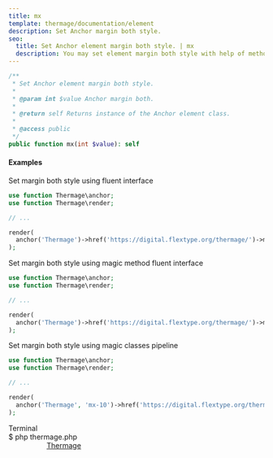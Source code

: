 ```yaml
---
title: mx
template: thermage/documentation/element
description: Set Anchor margin both style.
seo:
  title: Set Anchor element margin both style. | mx
  description: You may set element margin both style with help of method mx
---
```


```php
/**
 * Set Anchor element margin both style.
 *
 * @param int $value Anchor margin both.
 *
 * @return self Returns instance of the Anchor element class.
 *
 * @access public
 */
public function mx(int $value): self
```

#### Examples

Set margin both style using fluent interface
```php
use function Thermage\anchor;
use function Thermage\render;

// ...

render(
  anchor('Thermage')->href('https://digital.flextype.org/thermage/')->mx(10)
);
```

Set margin both style using magic method fluent interface
```php
use function Thermage\anchor;
use function Thermage\render;

// ...

render(
  anchor('Thermage')->href('https://digital.flextype.org/thermage/')->mx10()
);
```

Set margin both style using magic classes pipeline
```php
use function Thermage\anchor;
use function Thermage\render;

// ...

render(
  anchor('Thermage', 'mx-10')->href('https://digital.flextype.org/thermage/')
);
```

<div class="terminal">
  <div class="terminal-header">Terminal</div>
  <div class="terminal-body">
    <div class="terminal-command">$ php thermage.php</div>
    <div class="el-a" style="margin-left: 75px;"><a href="https://digital.flextype.org/thermage/">Thermage</a></div>
  </div>
</div>